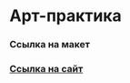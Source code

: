 <html>
 <body>
<h1>Арт-практика</h1>
  <h3>Ссылка на макет</h3>
  <a href="https://www.figma.com/file/LHR4oNFsXR2h2OuQXIb7pB/TIT-MAKET?type=design&node-id=0%3A1&mode=design&t=l7QhJOlcRhQEi4z5-1"><h3>Ссылка на сайт</h3></a>
  <a href="https://hsefedorkuznetsov.github.io/TIT/">
 </body>
</html>
